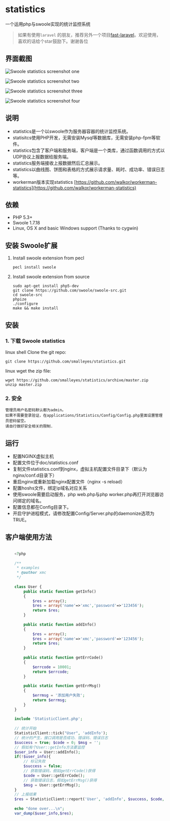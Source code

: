 # statistics
一个运用php与swoole实现的统计监控系统

> 如果有使用`laravel` 的朋友，推荐另外一个项目[fast-laravel](https://github.com/toxmc/fast-laravel)。欢迎使用，喜欢的话给个star鼓励下。谢谢各位

## 界面截图
![Swoole statistics screenshot one](https://raw.githubusercontent.com/smalleyes/statistics/master/doc/1.png)

![Swoole statistics screenshot two](https://raw.githubusercontent.com/smalleyes/statistics/master/doc/2.png)

![Swoole statistics screenshot three](https://raw.githubusercontent.com/smalleyes/statistics/master/doc/3.png)

![Swoole statistics screenshot four](https://raw.githubusercontent.com/smalleyes/statistics/master/doc/4.png)

## 说明
* statistics是一个以swoole作为服务器容器的统计监控系统。
* statisitcs使用PHP开发，无需安装Mysql等数据库，无需安装php-fpm等软件。
* statistics包含了客户端和服务端，客户端是一个类库，通过函数调用的方式以UDP协议上报数据给服务端。
* statistics服务端接收上报数据然后汇总展示。
* statistics以曲线图、饼图和表格的方式展示请求量、耗时、成功率、错误日志等。
* workerman版本实现statistics [https://github.com/walkor/workerman-statistics](https://github.com/walkor/workerman-statistics)

## 依赖

* PHP 5.3+
* Swoole 1.7.18
* Linux, OS X and basic Windows support (Thanks to cygwin)

## 安装 Swoole扩展

1. Install swoole extension from pecl
    
    ```
    pecl install swoole
    ```

2. Install swoole extension from source

    ```
    sudo apt-get install php5-dev
    git clone https://github.com/swoole/swoole-src.git
    cd swoole-src
    phpize
    ./configure
    make && make install
    ```

## 安装

### 1. 下载 Swoole statistics

linux shell Clone the git repo: 
```
git clone https://github.com/smalleyes/statistics.git
```
linux wget the zip file:
```
wget https://github.com/smalleyes/statistics/archive/master.zip
unzip master.zip
```
### 2. 安全

    管理员用户名密码默认都为admin。
    如果不需要登录验证，在applications/Statistics/Config/Config.php里面设置管理员密码留空。
    请自行做好安全相关的限制.

## 运行

* 配置NGINX虚拟主机
* 配置文件位于doc/statistics.conf
* 复制文件statistics.conf到nginx，虚拟主机配置文件目录下（默认为nginx/conf.d目录下）
* 重启nginx或重新加载nginx配置文件（nginx -s reload）
* 配置hoshs文件，绑定ip域名对应关系
* 使用swoole需要启动服务，php web.php与php worker.php再打开浏览器访问绑定的域名。
* 配置信息都在Config目录下。
* 开启守护进程模式，请修改配置Config/Server.php的daemonize选项为TRUE。

## 客户端使用方法 

```php

    <?php
    
    /**
     * examples
     * @author xmc
     */
    
    class User {
    	public static function getInfo()
    	{
    		$res = array();
    		$res = array('name'=>'xmc','password'=>'123456');
    		return $res;
    	}
    
    	public static function addInfo()
    	{
    		$res = array();
    		$res = array('name'=>'xmc','password'=>'123456');
    		return $res;
    	}
    
    	public static function getErrCode()
    	{
    		$errcode = 10001;
    		return $errcode;
    	}
    
    	public static function getErrMsg()
    	{
    		$errmsg = '添加用户失败';
    		return $errmsg;
    	}
    }
    
    include 'StatisticClient.php';
    
    // 统计开始
    StatisticClient::tick("User", 'addInfo');
    // 统计的产生，接口调用是否成功、错误码、错误日志
    $success = true; $code = 0; $msg = '';
    // 假如有个User::getInfo方法要监控
    $user_info = User::addInfo();
    if(!$user_info){
    	// 标记失败
    	$success = false;
    	// 获取错误码，假如getErrCode()获得
    	$code = User::getErrCode();
    	// 获取错误日志，假如getErrMsg()获得
    	$msg = User::getErrMsg();
    }
    // 上报结果
    $res = StatisticClient::report('User', 'addInfo', $success, $code, $msg);
    
    echo "done over...\n";
    var_dump($user_info,$res);
    
```
